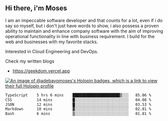 ## Hi there, i'm Moses

I am an impeccable software developer and that counts for a lot, even if i do say so myself, but i don't just have words to show, i also possess a proven ability to maintain and enhance company software with the aim of improving operational functionality in line with business requirement. I build for the web and businesses with my favorite stacks.

Interested in Cloud Engineering and DevOps.

Check my written blogs
- https://geekdom.vercel.app

[![An image of @adebayomoses's Holopin badges, which is a link to view their full Holopin profile](https://holopin.me/adebayomoses)](https://holopin.io/@adebayomoses)

<!--START_SECTION:waka-->

```txt
TypeScript    5 hrs 6 mins    █████████████████████▒░░░   85.86 %
CSS           14 mins         █░░░░░░░░░░░░░░░░░░░░░░░░   04.08 %
JSON          12 mins         █░░░░░░░░░░░░░░░░░░░░░░░░   03.53 %
Markdown      10 mins         ▓░░░░░░░░░░░░░░░░░░░░░░░░   02.81 %
Bash          6 mins          ▒░░░░░░░░░░░░░░░░░░░░░░░░   01.81 %
```

<!--END_SECTION:waka-->
